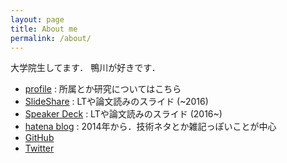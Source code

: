 ```yaml
---
layout: page
title: About me
permalink: /about/
---
```


大学院生してます．
鴨川が好きです．

- [profile](http://wkblab.github.io/member/nzw) : 所属とか研究についてはこちら
- [SlideShare](http://www.slideshare.net/kentonozawa75) : LTや論文読みのスライド (~2016)
- [Speaker Deck](https://speakerdeck.com/nzw0301) : LTや論文読みのスライド (2016~)
- [hatena blog](http://nzw.hatenablog.jp/) : 2014年から．技術ネタとか雑記っぽいことが中心
- [GitHub](https://github.com/nzw0301)
- [Twitter](https://twitter.com/nzw0301)
